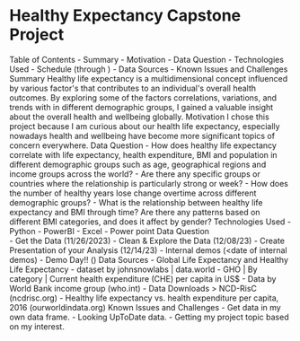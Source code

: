 # Healthy Expectancy Capstone Project
Table of Contents
    - Summary
    - Motivation
    - Data Question
    - Technologies Used
    - Schedule (through <date of demo day>)
    - Data Sources
    - Known Issues and Challenges
Summary
    Healthy life expectancy is a multidimensional concept influenced by various factor's that contributes to an individual's overall health outcomes. By exploring some of the factors correlations, variations, and trends with in different demographic groups, I gained a valuable insight about the overall health and wellbeing globally.
Motivation
    I chose this project because I am curious about our health life expectancy, especially nowadays health and wellbeing have become more significant topics of concern everywhere.
Data Question
    - How does healthy life expectancy correlate with life expectancy, health expenditure, BMI and population in different demographic groups such as age, geographical regions and income groups across the world?
    - Are there any specific groups or countries where the relationship is particularly strong or week? 
    - How does the number of healthy years lose change overtime across different demographic groups?
    - What is the relationship between healthy life expectancy and BMI through time? Are there any patterns based on different BMI categories, and does it affect by gender?
Technologies Used
    - Python
    - PowerBI
    - Excel
    - Power point
Data Question  
    -	Get the Data (11/26/2023)
    -	Clean & Explore the Data (12/08/23)
    -	Create Presentation of your Analysis (12/14/23)
    -	Internal demos (<date of internal demos)
    -	Demo Day!! (<date of demo day>)
Data Sources
    -	Global Life Expectancy and Healthy Life Expectancy - dataset by johnsnowlabs | data.world
    -  GHO | By category | Current health expenditure (CHE) per capita in US$ - Data by World Bank income group (who.int)
    -	Data Downloads > NCD-RisC (ncdrisc.org)
    -	Healthy life expectancy vs. health expenditure per capita, 2016 (ourworldindata.org)
Known Issues and Challenges
    - Get data in my own data frame.
    - Looking UpToDate data.
    - Getting my project topic based on my interest.

